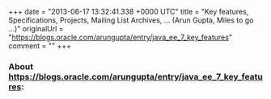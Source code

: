 +++
date = "2013-06-17 13:32:41.338 +0000 UTC"
title = "Key features, Specifications, Projects, Mailing List Archives, ... (Arun Gupta, Miles to go ...)"
originalUrl = "https://blogs.oracle.com/arungupta/entry/java_ee_7_key_features"
comment = ""
+++

### About https://blogs.oracle.com/arungupta/entry/java_ee_7_key_features:


